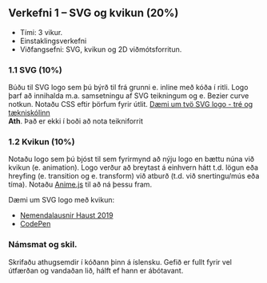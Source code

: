## Verkefni 1 – SVG og kvikun (20%)  
* Tími: 3 vikur.
* Einstaklingsverkefni
* Viðfangsefni: SVG, kvikun og 2D viðmótsforritun.

### 1.1 SVG (10%) 
Búðu til SVG logo sem þú býrð til frá grunni e. inline með kóða í ritli. Logo þarf að innihalda m.a. samsetningu af SVG teikningum og e. Bezier curve notkun. Notaðu CSS eftir þörfum fyrir útlit. [Dæmi um tvö SVG logo - tré og tækniskólinn](https://kodun.is/) <br>
**Ath**. Það er ekki í boði að nota teikniforrit 

### 1.2 Kvikun (10%)
Notaðu logo sem þú bjóst til sem fyrirmynd að nýju logo en bættu núna við kvikun (e. animation). Logo verður að breytast á einhvern hátt t.d. lögun eða hreyfing (e. transition og e. transform) við atburð (t.d. við snertingu/mús eða tíma). Notaðu [Anime.js](https://animejs.com/) til að ná þessu fram. 

Dæmi um SVG logo með kvikun:
* [Nemendalausnir Haust 2019](https://github.com/GunnarThorunnarson/FORR3FV05EU/blob/master/Synidaemi/Verkefni1Haust2019.md)
* [CodePen](https://codepen.io/search/pens?q=svg+logo&page=1&order=popularity&depth=everything&cursor=ZD0xJm89MCZwPTI=)

### Námsmat og skil.
Skrifaðu athugsemdir í kóðann þinn á íslensku. Gefið er fullt fyrir vel útfærðan og vandaðan lið, hálft ef hann er ábótavant. 
